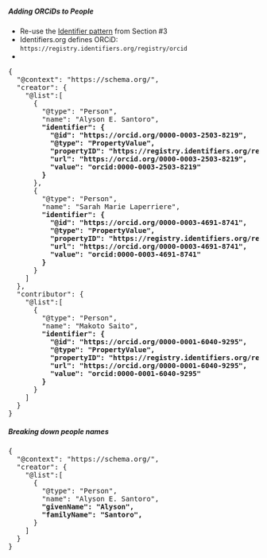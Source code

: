 ##### Adding ORCiDs to People

- Re-use the [Identifier pattern](03_identifiers.md) from Section #3
- Identifiers.org defines ORCiD: `https://registry.identifiers.org/registry/orcid`
- 
<pre>
{
  "@context": "https://schema.org/",
  "creator": {
    "@list":[
      {
        "@type": "Person",
        "name": "Alyson E. Santoro",
        <strong>"identifier": {
          "@id": "https://orcid.org/0000-0003-2503-8219",
          "@type": "PropertyValue",
          "propertyID": "https://registry.identifiers.org/registry/orcid",
          "url": "https://orcid.org/0000-0003-2503-8219",
          "value": "orcid:0000-0003-2503-8219"
        }</strong>
      },
      {
        "@type": "Person",
        "name": "Sarah Marie Laperriere",
        <strong>"identifier": {
          "@id": "https://orcid.org/0000-0003-4691-8741",
          "@type": "PropertyValue",
          "propertyID": "https://registry.identifiers.org/registry/orcid",
          "url": "https://orcid.org/0000-0003-4691-8741",
          "value": "orcid:0000-0003-4691-8741"
        }</strong>
      }
    ]
  },
  "contributor": {
    "@list":[
      {
        "@type": "Person",
        "name": "Makoto Saito",
        <strong>"identifier": {
          "@id": "https://orcid.org/0000-0001-6040-9295",
          "@type": "PropertyValue",
          "propertyID": "https://registry.identifiers.org/registry/orcid",
          "url": "https://orcid.org/0000-0001-6040-9295",
          "value": "orcid:0000-0001-6040-9295"
        }</strong>
      }
    ]
  }
}
</pre>

##### Breaking down people names

<pre>
{
  "@context": "https://schema.org/",
  "creator": {
    "@list":[
      {
        "@type": "Person",
        "name": "Alyson E. Santoro",
        <strong>"givenName": "Alyson",
        "familyName": "Santoro",</strong>
      }
    ]
  }
}
</pre>
